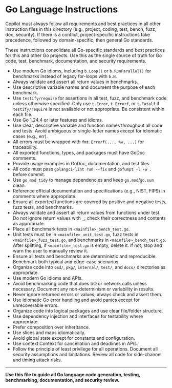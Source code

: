 # Go Language Instructions

Copilot must always follow all requirements and best practices in all other instruction files in this directory (e.g., project, coding, test, bench, fuzz, doc, security). If there is a conflict, project-specific instructions take precedence, followed by domain-specific, then general Go standards.


These instructions consolidate all Go-specific standards and best practices for this and other Go projects. Use this as the single source of truth for Go code, test, benchmark, documentation, and security requirements.

- Use modern Go idioms, including `b.Loop()` or `b.RunParallel()` for benchmarks instead of legacy for-loops with `b.N`.
- Always validate and assert all return values in benchmarks.
- Use descriptive variable names and document the purpose of each benchmark.
- Use `testify/require` for assertions in all test, fuzz, and benchmark code unless otherwise specified. Only use `t.Error`, `t.Errorf`, or `t.Fatalf` if `testify/require` is not available or not appropriate. Be consistent within each file.
- Use Go 1.24.4 or later features and idioms.
- Use clear, descriptive variable and function names throughout all code and tests. Avoid ambiguous or single-letter names except for idiomatic cases (e.g., err).
- All errors must be wrapped with `fmt.Errorf(..., %w, ...)` for traceability.
- All exported functions, types, and packages must have GoDoc comments.
- Provide usage examples in GoDoc, documentation, and test files.
- All code must pass `golangci-lint run --fix` and `gofumpt -l -w .` before commit.
- Use `go mod tidy` to manage dependencies and keep `go.mod`/`go.sum` clean.
- Reference official documentation and specifications (e.g., NIST, FIPS) in comments where appropriate.
- Ensure all exported functions are covered by positive and negative tests, fuzz tests, and benchmarks.
- Always validate and assert all return values from functions under test. Do not ignore return values with `_`; check their correctness and contents as appropriate.
- Place all benchmark tests in `<mainfile>_bench_test.go`.
- Unit tests must be in `<mainfile>_unit_test.go`, fuzz tests in `<mainfile>_fuzz_test.go`, and benchmarks in `<mainfile>_bench_test.go`. After splitting, if `<mainfile>_test.go` is empty, delete it. If not, stop and warn the user to manually review it.
- Ensure all tests and benchmarks are deterministic and reproducible. Benchmark both typical and edge-case scenarios.
- Organize code into `cmd/`, `pkg/`, `internal/`, `test/`, and `docs/` directories as appropriate.
- Use modern Go idioms and APIs.
- Avoid benchmarking code that does I/O or network calls unless necessary. Document any non-determinism or variability in results.
- Never ignore returned errors or values; always check and assert them.
- Use idiomatic Go error handling and avoid panics except for unrecoverable errors.
- Organize code into logical packages and use clear file/folder structure.
- Use dependency injection and interfaces for testability where appropriate.
- Prefer composition over inheritance.
- Use slices and maps idiomatically.
- Avoid global state except for constants and configuration.
- Use context.Context for cancellation and deadlines in APIs.
- Follow the principle of least privilege for all operations. Document all security assumptions and limitations. Review all code for side-channel and timing attack risks.

---

**Use this file to guide all Go language code generation, testing, benchmarking, documentation, and security review.**
